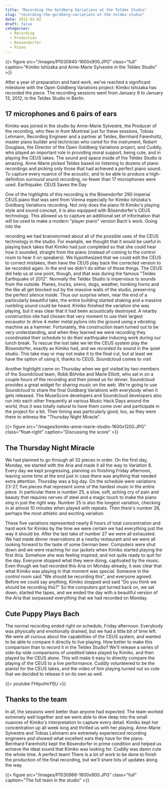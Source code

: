 ```yaml
---
title: "Recording the Goldberg Variations at the Teldex Studio"
slug: "recording-the-goldberg-variations-at-the-teldex-studio"
date: 2012-03-02
draft: false
categories:
  - Recording
  - Production
  - Boesendorfer
  - Piano
---
```

{{< figure src="/images/P1030940-1600x900.JPG" class="full" caption="Kimiko Ishizaka and Anne-Marie Sylvestre in the Teldex Studio" >}}

After a year of preparation and hard work, we've reached a significant milestone with the Open Goldberg Variations project: Kimiko Ishizaka has recorded the piece. The recording sessions went from January 9 to January 13, 2012, in the Teldex Studio in Berlin.

## 17 microphones and 6 pairs of ears

Kimiko was joined in the studio by Anne-Marie Sylvestre, the Producer of the recording, who flew in from Montreal just for these sessions, Tobias Lehmann, Recording Engineer and a partner at Teldex, Bernhard Farenholtz, master piano builder and technician who cared for the instrument, Robert Douglass, the Director of the Open Goldberg Variations project, and Cuddly, who played an important role in providing moral support, being cute, and in playing the CEUS takes. The sound and space inside of the Teldex Studio is amazing. Anne-Marie picked Teldex based on listening to dozens of piano recordings and picking only those that had achieved a perfect piano sound. To capture every nuance of the acoustic, and to be able to produce a high-definition surround sound recording, no fewer than 17 microphones were used.
Earthquake: CEUS Saves the Day

One of the highlights of this recording is the Bösendorfer 290 Imperial CEUS piano that was sent from Vienna especially for Kimiko Ishizaka's Goldberg Variations recording. Not only does the piano fit Kimiko's playing style and sound concept, it is also equipped with Bösendorfer's CEUS technology. This allowed us to capture an additional set of information that will be used to make a modern "player piano" version Bach's work. Going into the 

recording we had brainstormed about all of the possible uses of the CEUS technology in the studio. For example, we thought that it would be useful in playing back takes that Kimiko had just completed so that she could hear how it sounded, straight from the piano (instead of coming to the control room to hear it on speakers). We hypothesized that we could edit the CEUS to correct mistakes, then have the CEUS play back the corrected version to be recorded again. In the end we didn't do either of those things. The CEUS did help us at one point, though, and that was during the famous "Teldex Earthquake of 2012". Normally the Teldex Studio is impervious to sounds from the outside. Planes, trucks, sirens, dogs, weather, honking horns and the like all get blocked out by the massive walls of the studio, preserving the perfect silence inside. Thus our surprise when, near the end of a particularly beautiful take, the entire building started shaking and a massive rumbling sound could be heard. Kimiko finished the variation she was playing, but it was clear that it had been acoustically destroyed. A nearby construction site had chosen that very moment to use their largest excavator to drive 4 meter metal pylons into the ground using a vibrating machine as a hammer. Fortunately, the construction team turned out to be very understanding, and when they learned we were recording they coordinated their schedule to do their earthquake inducing work during our lunch break. To rescue the lost take we let the CEUS system play the Bösendorfer, exactly as Kimiko had, and we recorded its sound in the quiet studio. This take may or may not make it to the final cut, but at least we have the option of using it, thanks to CEUS.
Soundcloud comes to visit

Another highlight came on Thursday when we got visited by two members of the Soundcloud team, Robb Böhnke and Marie Elliott, who sat in on a couple hours of the recording and then joined us for dinner. Soundcloud provides a great widget for sharing music on the web. We're going to use Soundcloud to share the final Goldberg Variations with everybody when it gets released. The MuseScore developers and Soundcloud developers also run into each other frequently at various Music Hack Days around the world, thus it was totally natural to have them come over and participate in the project for a bit. Their timing was particularly good, too, as they were there to witness the "Thursday Night Miracle".

{{< figure src="/images/kimiko-anne-marie-studio-1600x1200.JPG" class="float-right" caption="Discussing the score" >}}

## The Thursday Night Miracle

We had planned to go through all 32 pieces in order. On the first day, Monday, we started with the Aria and made it all the way to Variation 8. Every day we kept progressing, planning on finishing Friday afternoon, leaving some time at the end just in case there was anything that needed extra attention. Thursday was a big day. On the schedule were variations 23-27, five pieces that represent some of the hardest music in the entire piece. In particular there is number 25, a slow, soft, aching cry of pain and beauty that requires nerves of steel and a magic touch to make the piano sing in just the right way. Number 25 is also the longest variation, checking in at almost 10 minutes when played with repeats. Then there's number 26, perhaps the most athletic and exciting variation.

These five variations represented nearly 8 hours of total concentration and hard work for Kimiko by the time we were certain we had everything just the way it should be. After the last take of number 27 we were all exhausted. We had made dinner reservations at a nearby restaurant and we were all looking forward to the taste of some German beer. Computers were shut down and we were reaching for our jackets when Kimiko started playing the first Aria. Somehow she was feeling inspired, and not quite ready to quit for the day. Everyone stopped what they were doing, captivated by the music. Even though we had recorded this Aria on Monday already, it was clear that what Kimiko was playing in that moment was special. Someone in the control room said "We should be recording this", and everyone agreed. Before we could say anything, Kimiko stopped and said "Do you think we should be recording this?" So the computers got turned back on, we sat down, started the tapes, and we ended the day with a beautiful version of the Aria that surpassed everything that we had recorded on Monday.

## Cute Puppy Plays Bach

The normal recording ended right on schedule, Friday afternoon. Everybody was physically and emotionally drained, but we had a little bit of time left. We were all curious about the capabilities of the CEUS system, and wanted to be able to compare it directly to live playing. How better to make this comparison than to record it in the Teldex Studio? We'll release a series of side-by-side comparisons of unedited takes played by Kimiko, and then played by the CEUS alone. This will make it easy to directly compare the playing of the CEUS to a live performance. Cuddly volunteered to be the pianist for the CEUS takes, and the video of him playing turned out so cute that we decided to release it on its own as well.

{{< youtube FHipuHxYfjU >}}

## Thanks to the team

In all, the sessions went better than anyone had expected. The team worked extremely well together and we were able to dive deep into the small nuances of Kimiko's interpretation to capture every detail. Kimiko kept her concentration up all week long and thrilled us with her playing. Anne-Marie Sylvestre and Tobias Lehmann are extremely experienced recording engineers and showed what excellent ears they have for the piano. Bernhard Farenholtz kept the Bösendorfer in prime condition and helped us achieve the ideal sound that Kimiko was looking for. Cuddly was damn cute the whole time. A perfect team! There is a lot of work to be done to finish the production of the final recording, but we'll share lots of updates along the way.

{{< figure src="/images/P1030966-1600x900.JPG" class="full" caption="The full team in the studio" >}}
